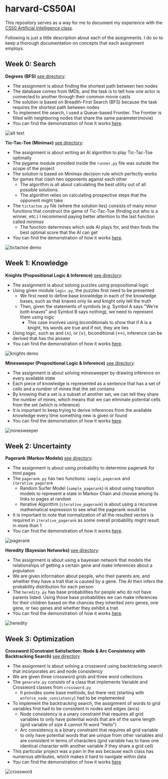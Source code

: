 # harvard-CS50AI
This repository serves as a way for me to document my experience
with the [CS50 Artificial Intelligence class](https://cs50.harvard.edu/ai/2020/).

Following is just a little description about each of the assignments.
I do so to keep a thorough documentation on concepts that each assignment employs.

<h2>Week 0: Search</h2>

**Degrees (BFS)** [see directory](https://github.com/dtemir/harvard-CS50AI/tree/master/degrees):
    
* The assignment is about finding the shortest path between two nodes
* The database comes from IMDb, and the task is to tell how one actor is connected to another through their common movie casts
* The solution is based on Breadth-First Search (BFS) because the task requires the shortest path between nodes
* To implement the search, I used a Queue-based Frontier. The Frontier is filled with neighboring nodes that share the same parameter(movie)
* You can find the demonstration of how it works [here](https://www.youtube.com/watch?v=0bksDFskiRM&t=1s&ab_channel=DamirTemir).

![alt text](demo/degrees.gif)
    
**Tic-Tac-Toe (Minimax)** [see directory](https://github.com/dtemir/harvard-CS50AI/tree/master/tictactoe):

* The assignment is about writing an AI algorithm to play Tic-Tac-Toe optimally
* The pygame module provided inside the <code>runner.py</code> file was outside the scope of the project
* The solution is based on Minimax decision rule which perfectly works for games that clash two opponents against each other
    * The algorithm is all about calculating the best utility out of all possible solutions. 
    * The algorithm relies on calculating prospective steps that the opponent might take
* The <code>tictactoe.py</code> file (where the solution lies) consists of many minor functions that construct the game of Tic-Tac-Toe (finding out who is a winner, etc.)
I recommend paying better attention to the last function called <i>minimax</i>
    * The function determines which side AI plays for, and then finds the best optimal score that the AI can get
* You can find the demonstration of how it works [here](https://www.youtube.com/watch?v=jgmtzfJTEgY&ab_channel=DamirTemir).

![tictactoe demo](demo/tictactoe.gif)

<h2>Week 1: Knowledge</h2>

**Knights (Propositional Logic & Inference)** [see directory](https://github.com/dtemir/harvard-CS50AI/tree/master/knights):

* The assignment is about solving puzzles using propositional logic
* Using given module <code>logic.py</code>, the puzzles first need to be presented
   * We first need to define base knowledge in each of the knowledge bases, such as that knaves only lie and knight only tell the truth
   * Then, given the statements of symbols (e.g. Symbol A says "We're both knaves" and Symbol B says nothing), we need to represent them using logic
        *  This case involves using biconditionals to show that if A is a knight, his words are true and if not, they are lies
* Using logic, such as and (∧), or (∨), biconditional (↔), inference can be derived that has the answer
* You can find the demonstration of how it works [here](https://youtu.be/iIk04q98ArE).

![knights demo](demo/knights.gif)

**Minesweeper (Propositional Logic & Inference)** [see directory](https://github.com/dtemir/harvard-CS50AI/tree/master/minesweeper):

* The assignment is about solving minesweeper by drawing inference on every available state
* Each piece of knowledge is represented as a sentence that has a set of cells and a number of mines that the set contains
* By knowing that a set is a subset of another set, we can tell they share the number of mines, which means that we can eliminate potential cells from the set (which is inference)
* It is important to keep trying to derive inferences from the available knowledge every time something new is given or found
* You can find the demonstration of how it works [here](https://youtu.be/8DDpr0TY8Pw).

![minesweeper](demo/minesweeper.gif)

<h2> Week 2: Uncertainty</h2>

**Pagerank (Markov Models)** [see directory](https://github.com/dtemir/harvard-CS50AI/tree/master/pagerank):

* The assignment is about using probability to determine pagerank for html pages
* The <code>pagerank.py</code> has two functions: <code>sample_pagerank</code> and <code>iterative_pagerank</code>
    * Random Surfer Model (<code>sample_pagerank</code>) is about using transition models to represent a state in Markov Chain and choose among its links to pages at random
    * Iterative Algorithm (<code>iterative_pagerank</code>) is about using a recursive mathematical expression to see what the pagerank would be
* It is important to note that normalization of all the resulted vectors is required in <code>iterative_pagerank</code> as some overall probability might result in more than 1
* You can find the demonstration of how it works [here](https://www.youtube.com/watch?v=LxuCrbKrNvs).

![pagerank](demo/pagerank.gif)

**Heredity (Bayesian Networks)** [see directory](https://github.com/dtemir/harvard-CS50AI/tree/master/heredity):
* The assignment is about using a bayesian network that models the relationships of getting a certain gene and make inferences about a population
* We are given information about people, who their parents are, and whether they have a trait that is caused by a gene. The AI then infers the probability distribution for each person
* The <code>heredity.py</code> has base probabilities for people who do not have parents listed.
Using those base probabilities we can make inferences for their children based on the chances they inherited zero genes, one gene, or two genes and whether they exhibit a trait
* You can find the demonstration of how it works [here](https://www.youtube.com/watch?v=vHW-K2fDl-Y).

![heredity](demo/heredity.gif)

<h2> Week 3: Optimization </h2>

**Crossword (Constraint Satisfaction: Node & Arc Consistency with Backtracking Search)** [see directory](https://github.com/dtemir/harvard-CS50AI/tree/master/crossword)
* The assignment is about solving a crossword using backtracking search that incorporates arc and node consistency
* We are given three crossword grids and three word collections 
* The <code>generate.py</code> consists of a class that implements Variable and Crossword classes from <code>crossword.py</code>
    * It provides some base methods, but there rest (starting with <code>enforce_node_consistency</code>) had to be implemented
* To implement the backtracking search, the assignment of words to grid variables first had to be consistent in nodes and edges (arcs)
    * Node consistency is a unary constraint that requires all grid variables to only have potential words that are of the same length (grid variable of size 4 cannot fit word "Hello")
    * Arc consistency is a binary constraint that requires all grid variable to only have potential words that are unique from other variables and are consistent in terms of characters (grid variable has to have one identical character with another variable if they share a grid cell)
* This particular project was a pain in the ass because each class has numerous attributes, which makes it hard to navigate within data
* You can find the demonstration of how it works [here](https://www.youtube.com/watch?v=wtokjci-d8g&ab_channel=DamirTemir)

![crossword](demo/crossword.gif)